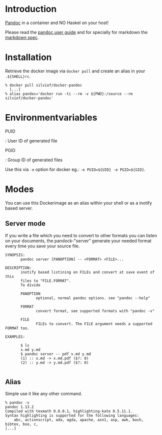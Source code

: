# Introduction

[Pandoc] in a container and NO Haskel on your host!

Please read the [pandoc user guide] and for specially for markdown the
[markdown spec].

# Installation

Retrieve the docker image via `docker pull` and create an alias in your
`.${SHELL}rc`.

```
% docker pull silviof/docker-pandoc
  [...]
% alias pandoc='docker run -ti --rm -v ${PWD}:/source --rm silviof/docker-pandoc'
```

# Environmentvariables

PUID

: User ID of generated file

PGID

: Group ID of generated files

Use this via `-e` option for docker eg.: `-e PUID=${UID} -e PGID=${GID}`.

# Modes

You can use this Dockerimage as an alias within your shell or as a inotify
based server.

## Server mode

If you write a file which you need to convert to other formats you can listen
on your documents, the pandock-"server" generate your needed format every time
you save your source file.

```
SYNOPSIS:
       pandoc server [PANOPTION] -- <FORMAT> <FILE>...

DESCRIPTION:
       inotify based listining on FILEs and convert at save event of this
       files to "FILE.FORMAT".
       To divide

       PANOPTION
              optional, normal pandoc options. see "pandoc --help"

       FORMAT
              convert format, see supported formats with "pandoc -v"

       FILE
              FILEs to convert. The FILE argument needs a supported FORMAT too.

EXAMPLES:

       $ ls
       x.md y.md
       $ pandoc server -- pdf x.md y.md
       (1) :: x.md -> x.md.pdf ($?: 0)
       (2) :: y.md -> y.md.pdf ($?: 0)


```

## Alias

Simple use it like any other command.

```
% pandoc -v
pandoc 1.13.2
Compiled with texmath 0.8.0.1, highlighting-kate 0.5.11.1.
Syntax highlighting is supported for the following languages:
    abc, actionscript, ada, agda, apache, asn1, asp, awk, bash, bibtex, boo, c,
[...]
```

<!-- links -->
[pandoc]: http://johnmacfarlane.net/pandoc
[pandoc user guide]: http://johnmacfarlane.net/pandoc/README.html#pandocs-markdown
[markdown spec]: http://spec.commonmark.org/
